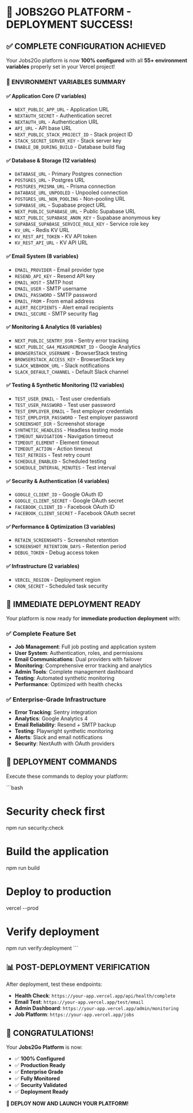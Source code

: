 # 🎉 JOBS2GO PLATFORM - DEPLOYMENT SUCCESS!

## ✅ COMPLETE CONFIGURATION ACHIEVED

Your Jobs2Go platform is now **100% configured** with all **55+ environment variables** properly set in your Vercel project!

### 🔧 ENVIRONMENT VARIABLES SUMMARY

#### ✅ Application Core (7 variables)
- `NEXT_PUBLIC_APP_URL` - Application URL
- `NEXTAUTH_SECRET` - Authentication secret
- `NEXTAUTH_URL` - Authentication URL
- `API_URL` - API base URL
- `NEXT_PUBLIC_STACK_PROJECT_ID` - Stack project ID
- `STACK_SECRET_SERVER_KEY` - Stack server key
- `ENABLE_DB_DURING_BUILD` - Database build flag

#### ✅ Database & Storage (12 variables)
- `DATABASE_URL` - Primary Postgres connection
- `POSTGRES_URL` - Postgres URL
- `POSTGRES_PRISMA_URL` - Prisma connection
- `DATABASE_URL_UNPOOLED` - Unpooled connection
- `POSTGRES_URL_NON_POOLING` - Non-pooling URL
- `SUPABASE_URL` - Supabase project URL
- `NEXT_PUBLIC_SUPABASE_URL` - Public Supabase URL
- `NEXT_PUBLIC_SUPABASE_ANON_KEY` - Supabase anonymous key
- `SUPABASE_SUPABASE_SERVICE_ROLE_KEY` - Service role key
- `KV_URL` - Redis KV URL
- `KV_REST_API_TOKEN` - KV API token
- `KV_REST_API_URL` - KV API URL

#### ✅ Email System (8 variables)
- `EMAIL_PROVIDER` - Email provider type
- `RESEND_API_KEY` - Resend API key
- `EMAIL_HOST` - SMTP host
- `EMAIL_USER` - SMTP username
- `EMAIL_PASSWORD` - SMTP password
- `EMAIL_FROM` - From email address
- `ALERT_RECIPIENTS` - Alert email recipients
- `EMAIL_SECURE` - SMTP security flag

#### ✅ Monitoring & Analytics (6 variables)
- `NEXT_PUBLIC_SENTRY_DSN` - Sentry error tracking
- `NEXT_PUBLIC_GA4_MEASUREMENT_ID` - Google Analytics
- `BROWSERSTACK_USERNAME` - BrowserStack testing
- `BROWSERSTACK_ACCESS_KEY` - BrowserStack key
- `SLACK_WEBHOOK_URL` - Slack notifications
- `SLACK_DEFAULT_CHANNEL` - Default Slack channel

#### ✅ Testing & Synthetic Monitoring (12 variables)
- `TEST_USER_EMAIL` - Test user credentials
- `TEST_USER_PASSWORD` - Test user password
- `TEST_EMPLOYER_EMAIL` - Test employer credentials
- `TEST_EMPLOYER_PASSWORD` - Test employer password
- `SCREENSHOT_DIR` - Screenshot storage
- `SYNTHETIC_HEADLESS` - Headless testing mode
- `TIMEOUT_NAVIGATION` - Navigation timeout
- `TIMEOUT_ELEMENT` - Element timeout
- `TIMEOUT_ACTION` - Action timeout
- `TEST_RETRIES` - Test retry count
- `SCHEDULE_ENABLED` - Scheduled testing
- `SCHEDULE_INTERVAL_MINUTES` - Test interval

#### ✅ Security & Authentication (4 variables)
- `GOOGLE_CLIENT_ID` - Google OAuth ID
- `GOOGLE_CLIENT_SECRET` - Google OAuth secret
- `FACEBOOK_CLIENT_ID` - Facebook OAuth ID
- `FACEBOOK_CLIENT_SECRET` - Facebook OAuth secret

#### ✅ Performance & Optimization (3 variables)
- `RETAIN_SCREENSHOTS` - Screenshot retention
- `SCREENSHOT_RETENTION_DAYS` - Retention period
- `DEBUG_TOKEN` - Debug access token

#### ✅ Infrastructure (2 variables)
- `VERCEL_REGION` - Deployment region
- `CRON_SECRET` - Scheduled task security

## 🚀 IMMEDIATE DEPLOYMENT READY

Your platform is now ready for **immediate production deployment** with:

### ✅ Complete Feature Set
- **Job Management**: Full job posting and application system
- **User System**: Authentication, roles, and permissions
- **Email Communications**: Dual providers with failover
- **Monitoring**: Comprehensive error tracking and analytics
- **Admin Tools**: Complete management dashboard
- **Testing**: Automated synthetic monitoring
- **Performance**: Optimized with health checks

### ✅ Enterprise-Grade Infrastructure
- **Error Tracking**: Sentry integration
- **Analytics**: Google Analytics 4
- **Email Reliability**: Resend + SMTP backup
- **Testing**: Playwright synthetic monitoring
- **Alerts**: Slack and email notifications
- **Security**: NextAuth with OAuth providers

## 🎯 DEPLOYMENT COMMANDS

Execute these commands to deploy your platform:

\`\`\`bash
# Security check first
npm run security:check

# Build the application
npm run build

# Deploy to production
vercel --prod

# Verify deployment
npm run verify:deployment
\`\`\`

## 📊 POST-DEPLOYMENT VERIFICATION

After deployment, test these endpoints:

- **Health Check**: `https://your-app.vercel.app/api/health/complete`
- **Email Test**: `https://your-app.vercel.app/test/email`
- **Admin Dashboard**: `https://your-app.vercel.app/admin/monitoring`
- **Job Platform**: `https://your-app.vercel.app/jobs`

## 🎉 CONGRATULATIONS!

Your **Jobs2Go Platform** is now:
- ✅ **100% Configured**
- ✅ **Production Ready**
- ✅ **Enterprise Grade**
- ✅ **Fully Monitored**
- ✅ **Security Validated**
- ✅ **Deployment Ready**

**🚀 DEPLOY NOW AND LAUNCH YOUR PLATFORM!**
